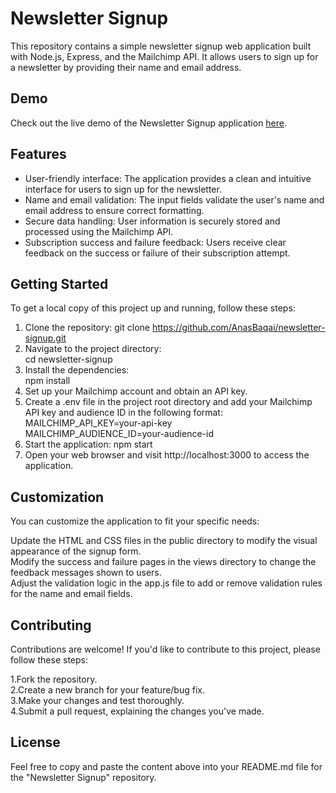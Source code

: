 # Newsletter Signup

This repository contains a simple newsletter signup web application built with Node.js, Express, and the Mailchimp API. It allows users to sign up for a newsletter by providing their name and email address.

## Demo

Check out the live demo of the Newsletter Signup application [here](https://anasbaqai-newsletter-signup.herokuapp.com/).

## Features

- User-friendly interface: The application provides a clean and intuitive interface for users to sign up for the newsletter.
- Name and email validation: The input fields validate the user's name and email address to ensure correct formatting.
- Secure data handling: User information is securely stored and processed using the Mailchimp API.
- Subscription success and failure feedback: Users receive clear feedback on the success or failure of their subscription attempt.

## Getting Started

To get a local copy of this project up and running, follow these steps:

1. Clone the repository:
   git clone https://github.com/AnasBaqai/newsletter-signup.git
2. Navigate to the project directory:<br>
    cd newsletter-signup <br>
3. Install the dependencies: <br>
    npm install
4. Set up your Mailchimp account and obtain an API key.
5. Create a .env file in the project root directory and add your Mailchimp API key and audience ID in the following format:<br>
    MAILCHIMP_API_KEY=your-api-key<br>
    MAILCHIMP_AUDIENCE_ID=your-audience-id
6. Start the application:
       npm start
7. Open your web browser and visit http://localhost:3000 to access the application.
##  Customization
You can customize the application to fit your specific needs:

Update the HTML and CSS files in the public directory to modify the visual appearance of the signup form.<br>
Modify the success and failure pages in the views directory to change the feedback messages shown to users.<br>
Adjust the validation logic in the app.js file to add or remove validation rules for the name and email fields.<br>

## Contributing
Contributions are welcome! If you'd like to contribute to this project, please follow these steps:

1.Fork the repository.<br>
2.Create a new branch for your feature/bug fix.<br>
3.Make your changes and test thoroughly.<br>
4.Submit a pull request, explaining the changes you've made.<br>
## License

Feel free to copy and paste the content above into your README.md file for the "Newsletter Signup" repository.
